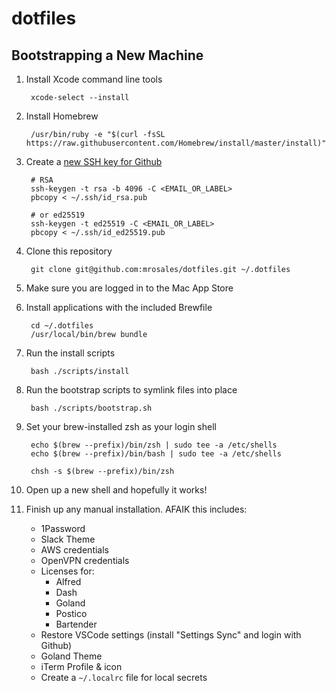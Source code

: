 dotfiles
========

## Bootstrapping a New Machine

1. Install Xcode command line tools

		xcode-select --install

2. Install Homebrew

		/usr/bin/ruby -e "$(curl -fsSL https://raw.githubusercontent.com/Homebrew/install/master/install)"

3. Create a [new SSH key for Github](https://help.github.com/en/enterprise/2.18/user/github/authenticating-to-github/adding-a-new-ssh-key-to-your-github-account)

		# RSA
		ssh-keygen -t rsa -b 4096 -C <EMAIL_OR_LABEL>
		pbcopy < ~/.ssh/id_rsa.pub
		
		# or ed25519
		ssh-keygen -t ed25519 -C <EMAIL_OR_LABEL>
		pbcopy < ~/.ssh/id_ed25519.pub

4. Clone this repository

		git clone git@github.com:mrosales/dotfiles.git ~/.dotfiles

5. Make sure you are logged in to the Mac App Store

6. Install applications with the included Brewfile

		cd ~/.dotfiles
		/usr/local/bin/brew bundle

7. Run the install scripts

		bash ./scripts/install

8. Run the bootstrap scripts to symlink files into place

		bash ./scripts/bootstrap.sh

9. Set your brew-installed zsh as your login shell

		echo $(brew --prefix)/bin/zsh | sudo tee -a /etc/shells
		echo $(brew --prefix)/bin/bash | sudo tee -a /etc/shells

		chsh -s $(brew --prefix)/bin/zsh

10. Open up a new shell and hopefully it works!
11. Finish up any manual installation. AFAIK this includes:
	* 1Password
	* Slack Theme
	* AWS credentials
	* OpenVPN credentials
	* Licenses for:
    	* Alfred
    	* Dash
    	* Goland
    	* Postico
    	* Bartender
  	* Restore VSCode settings (install "Settings Sync" and login with Github)
  	* Goland Theme
  	* iTerm Profile & icon
	* Create a `~/.localrc` file for local secrets